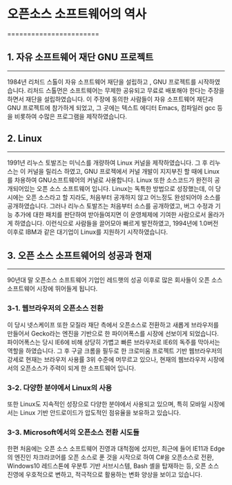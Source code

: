 # 오픈소스 소프트웨어의 역사
=======================

## 1. 자유 소프트웨어 재단 GNU 프로젝트
-----------------------------------

1984년 리처드 스톨이 자유 소프트웨어 재단을 설립하고 , GNU 프로젝트를 시작하였습니다. 리처드 스톨먼은 소프트웨어는 무제한 공유되고 무료로 배포해야 한다는 주장을 하면서 재단을 설립하였습니다. 이 주장에 동의한 사람들이 자유 소프트웨어 재단과 GNU 프로젝트에 참가하게 되었고, 그 곳에는 텍스트 에디터 Emacs, 컴파일러 gcc 등을 비롯하여 수많은 프로그램을 제작하였습니다.

## 2. Linux
-----------

1991년 리누스 토발즈는 미닉스를 개량하여 Linux 커널을 제작하였습니다. 그 후 리누스는 이 커널을 릴리스 하였고, GNU 프로젝에서 커널 개발이 지지부진 할 때에 Linux를 차용하여 GNU소프트웨어의 커널로 사용합니다. Linux 또한 소스코드가 완전히 공개되어있는 오픈 소스 소프트웨어 입니다. Linux는 독특한 방법으로 성장했는데, 이 당시에는 오픈 소스라고 할 지라도, 처음부터 공개하지 않고 어느정도 완성되어야 소스를 공개하였습니다. 그러나 리누스 토발즈는 처음부터 소스를 공개하였고, 버그 수정과 기능 추가에 대한 패치를 판단하여 받아들여지면 이 운영체제에 기여한 사람으로서 올라가게 하였습니다. 이런식으로 사람들을 끌어모아 빠르게 발전하였고, 1994년에 1.0버전 이후로 IBM과 같은 대기업이 Linux를 지원하기 시작하였습니다.

## 3. 오픈 소스 소프트웨어의 성공과 현재
-----------------------------------

90년대 말 오픈소스 소프트웨어 기업인 레드햇의 성공 이후로  많은 회사들이 오픈 소스 소프트웨어 시장에 뛰어들게 됩니다.

### 3-1.  웹브라우저의 오픈소스 전환
  이 당시 넷스케이프 또한 모질라 재단 측에서 오픈소스로 전환하고 새롭게 브라우저를 만들어서 Gecko라는 엔진을 기반으로 한 파이어폭스를 시장에 선보이게 되었습니다. 파이어폭스는 당시 IE6에 비해 상당히 가볍고 빠른 브라우저로 IE6의 독주를 막아서는 역할을 하였습니다. 그 후 구글 크롬을 필두로 한 크로미움 프로젝트 기반  웹브라우저의 강세로 현재는 브라우저 사용률 3위 수준에 머무르고 있으나, 현재의 웹브라우저 시장에서의 오픈소스가 주력이 되게 한 소프트웨어 입니다.
### 3-2. 다양한 분야에서 Linux의 사용
  또한 Linux도 지속적인 성장으로 다양한 분야에서 사용되고 있으며, 특히 모바일 시장에서는 Linux 기반 안드로이드가 압도적인 점유율을 보유하고 있습니다.
### 3-3. Microsoft에서의 오픈소스 전환 시도들
  한편 처음에는 오픈 소스 소프트웨어 진영과 대척점에 섰지만, 최근에 들어 IE11과 Edge의 엔진인 차크라코어를 오픈 소스로 푼 것을 시작으로 하여 C#을 오픈소스로 전환, Windows10 레드스톤에 우분투 기반 서브시스템, Bash 셸을 탑재하는 등, 오픈 소스 진영에 우호적으로 변하고, 적극적으로 활용하는 변화 양상을 보이고 있습니다.
